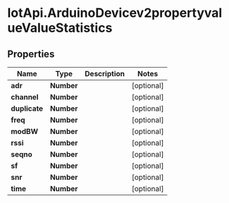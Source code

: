 # IotApi.ArduinoDevicev2propertyvalueValueStatistics

## Properties

Name | Type | Description | Notes
------------ | ------------- | ------------- | -------------
**adr** | **Number** |  | [optional] 
**channel** | **Number** |  | [optional] 
**duplicate** | **Number** |  | [optional] 
**freq** | **Number** |  | [optional] 
**modBW** | **Number** |  | [optional] 
**rssi** | **Number** |  | [optional] 
**seqno** | **Number** |  | [optional] 
**sf** | **Number** |  | [optional] 
**snr** | **Number** |  | [optional] 
**time** | **Number** |  | [optional] 


